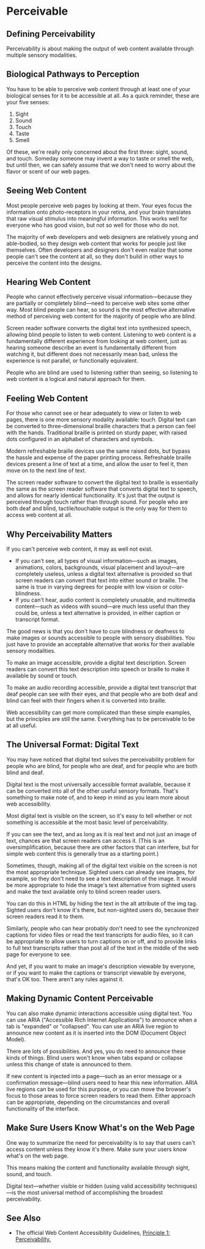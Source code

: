 # Perceivable

## Defining Perceivability

Perceivability is about making the output of web content available through multiple sensory modalities.

## Biological Pathways to Perception

You have to be able to perceive web content through at least one of your biological senses for it to be accessible at all. As a quick reminder, these are your five senses:

1. Sight
2. Sound
3. Touch
4. Taste
5. Smell

Of these, we're really only concerned about the first three: sight, sound, and touch. Someday someone may invent a way to taste or smell the web, but until then, we can safely assume that we don't need to worry about the flavor or scent of our web pages.

## Seeing Web Content

Most people perceive web pages by looking at them. Your eyes focus the information onto photo-receptors in your retina, and your brain translates that raw visual stimulus into meaningful information. This works well for everyone who has good vision, but not so well for those who do not.

The majority of web developers and web designers are relatively young and able-bodied, so they design web content that works for people just like themselves. Often developers and designers don't even realize that some people can't see the content at all, so they don't build in other ways to perceive the content into the designs.

## Hearing Web Content

People who cannot effectively perceive visual information—because they are partially or completely blind—need to perceive web sites some other way. Most blind people can hear, so sound is the most effective alternative method of perceiving web content for the majority of people who are blind.

Screen reader software converts the digital text into synthesized speech, allowing blind people to listen to web content. Listening to web content is a fundamentally different experience from looking at web content, just as hearing someone describe an event is fundamentally different from watching it, but different does not necessarily mean bad, unless the experience is not parallel, or functionally equivalent.

People who are blind are used to listening rather than seeing, so listening to web content is a logical and natural approach for them.

## Feeling Web Content

For those who cannot see or hear adequately to view or listen to web pages, there is one more sensory modality available: touch. Digital text can be converted to three-dimensional braille characters that a person can feel with the hands. Traditional braille is printed on sturdy paper, with raised dots configured in an alphabet of characters and symbols. 

Modern refreshable braille devices use the same raised dots, but bypass the hassle and expense of the paper printing process. Refreshable braille devices present a line of text at a time, and allow the user to feel it, then move on to the next line of text. 

The screen reader software to convert the digital text to braille is essentially the same as the screen reader software that converts digital text to speech, and allows for nearly identical functionality. It's just that the output is perceived through touch rather than through sound. For people who are both deaf and blind, tactile/touchable output is the only way for them to access web content at all.

## Why Perceivability Matters

If you can't perceive web content, it may as well not exist.

- If you can't see, all types of visual information—such as images, animations, colors, backgrounds, visual placement and layout—are completely useless, unless a digital text alternative is provided so that screen readers can convert that text into either sound or braille. The same is true in varying degrees for people with low vision or color-blindness.
- If you can't hear, audio content is completely unusable, and multimedia content—such as videos with sound—are much less useful than they could be, unless a text alternative is provided, in either caption or transcript format.

The good news is that you don't have to cure blindness or deafness to make images or sounds accessible to people with sensory disabilities. You just have to provide an acceptable alternative that works for their available sensory modalities.

To make an image accessible, provide a digital text description. Screen readers can convert this text description into speech or braille to make it available by sound or touch.

To make an audio recording accessible, provide a digital text transcript that deaf people can see with their eyes, and that people who are both deaf and blind can feel with their fingers when it is converted into braille.

Web accessibility can get more complicated than these simple examples, but the principles are still the same. Everything has to be perceivable to be at all useful.

## The Universal Format: Digital Text

You may have noticed that digital text solves the perceivability problem for people who are blind, for people who are deaf, and for people who are both blind and deaf.

Digital text is the most universally accessible format available, because it can be converted into all of the other useful sensory formats. That's something to make note of, and to keep in mind as you learn more about web accessibility.

Most digital text is visible on the screen, so it's easy to tell whether or not something is accessible at the most basic level of perceivability.

If you can see the text, and as long as it is real text and not just an image of text, chances are that screen readers can access it. (This is an oversimplification, because there are other factors that can interfere, but for simple web content this is generally true as a starting point.)

Sometimes, though, making all of the digital text visible on the screen is not the most appropriate technique. Sighted users can already see images, for example, so they don't need to see a text description of the image. It would be more appropriate to hide the image's text alternative from sighted users and make the text available only to blind screen reader users.

You can do this in HTML by hiding the text in the alt attribute of the img tag. Sighted users don't know it's there, but non-sighted users do, because their screen readers read it to them.

Similarly, people who can hear probably don't need to see the synchronized captions for video files or read the text transcripts for audio files, so it can be appropriate to allow users to turn captions on or off, and to provide links to full text transcripts rather than post all of the text in the middle of the web page for everyone to see.

And yet, if you want to make an image's description viewable by everyone, or if you want to make the captions or transcript viewable by everyone, that's OK too. There aren't any rules against it.

## Making Dynamic Content Perceivable

You can also make dynamic interactions accessible using digital text. You can use ARIA ("Accessible Rich Internet Applications") to announce when a tab is "expanded" or "collapsed". You can use an ARIA live region to announce new content as it is inserted into the DOM (Document Object Model).

There are lots of possibilities. And yes, you do need to announce these kinds of things. Blind users won't know when tabs expand or collapse unless this change of state is announced to them.

If new content is injected into a page—such as an error message or a confirmation message—blind users need to hear this new information. ARIA live regions can be used for this purpose, or you can move the browser's focus to those areas to force screen readers to read them. Either approach can be appropriate, depending on the circumstances and overall functionality of the interface.

## Make Sure Users Know What's on the Web Page

One way to summarize the need for perceivability is to say that users can't access content unless they know it's there. Make sure your users know what's on the web page.

This means making the content and functionality available through sight, sound, and touch.

Digital text—whether visible or hidden (using valid accessibility techniques)—is the most universal method of accomplishing the broadest perceivability.

## See Also

- The official Web Content Accessibility Guidelines, [Principle 1: Perceivability.](https://www.w3.org/TR/WCAG20/#perceivable)